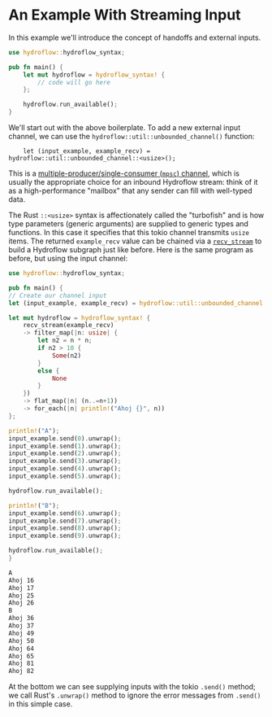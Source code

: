 # An Example With Streaming Input

In this example we'll introduce the concept of handoffs and external inputs.

```rust
use hydroflow::hydroflow_syntax;

pub fn main() {
    let mut hydroflow = hydroflow_syntax! {
        // code will go here
    };

    hydroflow.run_available();
}
```

We'll start out with the above boilerplate. To add a new external input
channel, we can use the `hydroflow::util::unbounded_channel()` function:
```rust, ignore
    let (input_example, example_recv) = hydroflow::util::unbounded_channel::<usize>();
```
This is a [multiple-producer/single-consumer (`mpsc`) channel](https://docs.rs/tokio/latest/tokio/sync/mpsc/fn.unbounded_channel.html), which is usually the appropriate choice for an inbound Hydroflow stream:
think of it as a high-performance "mailbox" that any sender can fill with well-typed data.

The Rust `::<usize>` syntax is affectionately
called the "turbofish" and is how type parameters (generic arguments) are
supplied to generic types and functions. In this case it specifies that this tokio channel
transmits `usize` items.
The returned `example_recv` value can be chained via a [`recv_stream`](./surface_ops#example_recv) 
to build a Hydroflow subgraph just like before. Here is the same program as before, but using the
input channel:
```rust
use hydroflow::hydroflow_syntax;

pub fn main() {
// Create our channel input
let (input_example, example_recv) = hydroflow::util::unbounded_channel::<usize>();

let mut hydroflow = hydroflow_syntax! {
    recv_stream(example_recv)
    -> filter_map(|n: usize| {
        let n2 = n * n;
        if n2 > 10 {
            Some(n2)
        }
        else {
            None
        }
    })
    -> flat_map(|n| (n..=n+1))
    -> for_each(|n| println!("Ahoj {}", n))
};

println!("A");
input_example.send(0).unwrap();
input_example.send(1).unwrap();
input_example.send(2).unwrap();
input_example.send(3).unwrap();
input_example.send(4).unwrap();
input_example.send(5).unwrap();

hydroflow.run_available();

println!("B");
input_example.send(6).unwrap();
input_example.send(7).unwrap();
input_example.send(8).unwrap();
input_example.send(9).unwrap();

hydroflow.run_available();
}
```
```txt
A
Ahoj 16
Ahoj 17
Ahoj 25
Ahoj 26
B
Ahoj 36
Ahoj 37
Ahoj 49
Ahoj 50
Ahoj 64
Ahoj 65
Ahoj 81
Ahoj 82
```
At the bottom we can see supplying inputs with the tokio `.send()` method; we call Rust's `.unwrap()` 
method to ignore the error messages from `.send()` in this simple case. 
